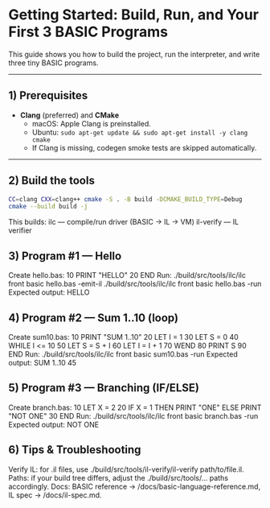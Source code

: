 # Getting Started: Build, Run, and Your First 3 BASIC Programs

This guide shows you how to build the project, run the interpreter, and write three tiny BASIC programs.

---

## 1) Prerequisites

- **Clang** (preferred) and **CMake**
  - macOS: Apple Clang is preinstalled.
  - Ubuntu: `sudo apt-get update && sudo apt-get install -y clang cmake`
  - If Clang is missing, codegen smoke tests are skipped automatically.

---

## 2) Build the tools

```bash
CC=clang CXX=clang++ cmake -S . -B build -DCMAKE_BUILD_TYPE=Debug
cmake --build build -j
```

This builds:
ilc — compile/run driver (BASIC → IL → VM)
il-verify — IL verifier

## 3) Program #1 — Hello

Create hello.bas:
10 PRINT "HELLO"
20 END
Run:
./build/src/tools/ilc/ilc front basic hello.bas -emit-il
./build/src/tools/ilc/ilc front basic hello.bas -run
Expected output:
HELLO

## 4) Program #2 — Sum 1..10 (loop)

Create sum10.bas:
10 PRINT "SUM 1..10"
20 LET I = 1
30 LET S = 0
40 WHILE I <= 10
50 LET S = S + I
60 LET I = I + 1
70 WEND
80 PRINT S
90 END
Run:
./build/src/tools/ilc/ilc front basic sum10.bas -run
Expected output:
SUM 1..10
45

## 5) Program #3 — Branching (IF/ELSE)

Create branch.bas:
10 LET X = 2
20 IF X = 1 THEN PRINT "ONE" ELSE PRINT "NOT ONE"
30 END
Run:
./build/src/tools/ilc/ilc front basic branch.bas -run
Expected output:
NOT ONE

## 6) Tips & Troubleshooting

Verify IL: for .il files, use ./build/src/tools/il-verify/il-verify path/to/file.il.
Paths: if your build tree differs, adjust the ./build/src/tools/... paths accordingly.
Docs: BASIC reference → /docs/basic-language-reference.md, IL spec → /docs/il-spec.md.
